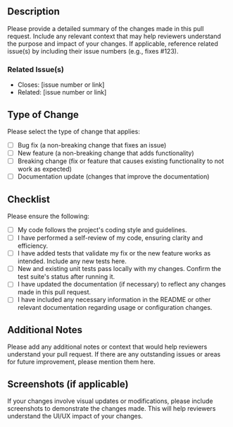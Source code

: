 ## Description

Please provide a detailed summary of the changes made in this pull request. Include any relevant context that may help reviewers understand the purpose and impact of your changes. If applicable, reference related issue(s) by including their issue numbers (e.g., fixes #123).

### Related Issue(s)

- Closes: [issue number or link]
- Related: [issue number or link]

## Type of Change

Please select the type of change that applies:

- [ ] Bug fix (a non-breaking change that fixes an issue)
- [ ] New feature (a non-breaking change that adds functionality)
- [ ] Breaking change (fix or feature that causes existing functionality to not work as expected)
- [ ] Documentation update (changes that improve the documentation)

## Checklist

Please ensure the following:

- [ ] My code follows the project's coding style and guidelines. 
- [ ] I have performed a self-review of my code, ensuring clarity and efficiency.
- [ ] I have added tests that validate my fix or the new feature works as intended. Include any new tests here.
- [ ] New and existing unit tests pass locally with my changes. Confirm the test suite's status after running it.
- [ ] I have updated the documentation (if necessary) to reflect any changes made in this pull request.
- [ ] I have included any necessary information in the README or other relevant documentation regarding usage or configuration changes.

## Additional Notes

Please add any additional notes or context that would help reviewers understand your pull request. If there are any outstanding issues or areas for future improvement, please mention them here.

## Screenshots (if applicable)

If your changes involve visual updates or modifications, please include screenshots to demonstrate the changes made. This will help reviewers understand the UI/UX impact of your changes.
